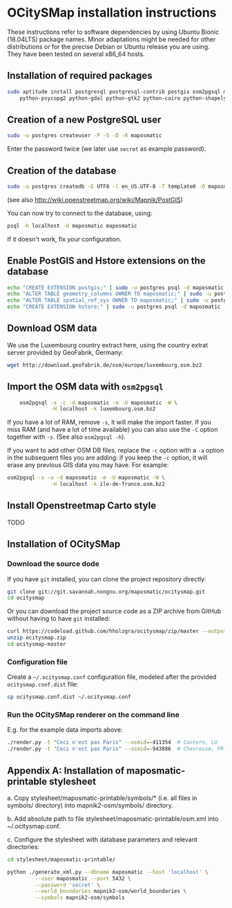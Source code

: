 OCitySMap installation instructions
===================================

These instructions refer to software dependencies by using Ubuntu Bionic (18.04LTS) package names. Minor adaptations might be needed for other distributions or for the precise Debian or Ubuntu release you are using. They have been tested on several x86_64 hosts.

 ## Installation of required packages

```bash
sudo aptitude install postgresql postgresql-contrib postgis osm2pgsql mapnik \
    python-psycopg2 python-gdal python-gtk2 python-cairo python-shapely
```

 ## Creation of a new PostgreSQL user

```bash
sudo -u postgres createuser -P -S -D -R maposmatic
```
Enter the password twice (we later use ``secret`` as example password).

 ## Creation of the database

```bash
sudo -u postgres createdb -E UTF8 -l en_US.UTF-8 -T template0 -O maposmatic maposmatic
```
(see also http://wiki.openstreetmap.org/wiki/Mapnik/PostGIS)

You can now try to connect to the database, using:

```bash
psql -h localhost -U maposmatic maposmatic
```
If it doesn't work, fix your configuration.

 ## Enable PostGIS and Hstore extensions on the database

```bash
echo "CREATE EXTENSION postgis;" | sudo -u postgres psql -d maposmatic
echo "ALTER TABLE geometry_columns OWNER TO maposmatic;" | sudo -u postgres psql -d maposmatic
echo "ALTER TABLE spatial_ref_sys OWNER TO maposmatic;" | sudo -u postgres psql -d maposmatic
echo "CREATE EXTENSION hstore;" | sudo -u postgres psql -d maposmatic
```
 
 ## Download OSM data

We use the Luxembourg country extract here, using the country extrat server provided by GeoFabrik, Germany:

```bash
wget http://download.geofabrik.de/osm/europe/luxembourg.osm.bz2
```

 ## Import the OSM data with ``osm2pgsql``

``` bash
    osm2pgsql -s -c -d maposmatic -m -U maposmatic -W \
              -H localhost -k luxembourg.osm.bz2
```
    
If you have a lot of RAM, remove ``-s``, it will make the import faster. If you miss RAM (and have a lot of time available) you can also use the ``-C`` option together with ``-s``. (See also ``osm2pgsql -h``).

If you want to add other OSM DB files, replace the ``-c`` option with a ``-a`` option in the subsequent files you are adding: if you keep the ``-c`` option, it will erase any previous GIS data you may have. For example:

```bash
osm2pgsql -s -a -d maposmatic -m -U maposmatic -W \
              -H localhost -k ile-de-france.osm.bz2
```

## Install Openstreetmap Carto style

TODO

## Installation of OCitySMap

### Download the source dode

If you have `git` installed, you can clone the project repository directly:

```bash
git clone git://git.savannah.nongnu.org/maposmatic/ocitysmap.git
cd ocitysmap
```

Or you can download the project source code as a ZIP archive from GitHub without having to have `git` installed:

```bash 
curl https://codeload.github.com/hholzgra/ocitysmap/zip/master --output ocitysmap.zip
unzip ocitysmap.zip
cd ocitysmap-master
```

###  Configuration file

Create a `~/.ocitysmap.conf` configuration file, modeled after the provided `ocitysmap.conf.dist` file:

```bash
cp ocitysmap.conf.dist ~/.ocitysmap.conf
```

### Run the OCitySMap renderer on the command line

E.g. for the example data imports above:

```bash
./render.py -t "Ceci n'est pas Paris" --osmid=-411354  # Contern, LU
./render.py -t "Ceci n'est pas Paris" --osmid=-943886  # Chevreuse, FR
```




Appendix A:  Installation of maposmatic-printable stylesheet
------------------------------------------------------------

a. Copy stylesheet/maposmatic-printable/symbols/* (i.e. all files in symbols/ directory) into mapnik2-osm/symbols/ directory.

b. Add absolute path to file stylesheet/maposmatic-printable/osm.xml into ~/.ocitysmap.conf.

c. Configure the stylesheet with database parameters and relevant  directories:

```bash
cd stylesheet/maposmatic-printable/

python ./generate_xml.py --dbname maposmatic --host 'localhost' \
         --user maposmatic --port 5432 \
         --password 'secret' \
         --world_boundaries mapnik2-osm/world_boundaries \
         --symbols mapnik2-osm/symbols
```

